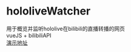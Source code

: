 # hololiveWatcher
用于概览并监听hololive在bilibili的直播转播的网页  
vueJS + bilibiliAPI   
[演示地址](http://meihina.gitee.io/holog) 


